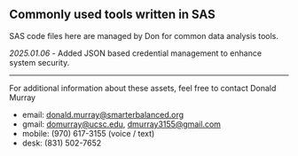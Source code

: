 ## Commonly used tools written in SAS

SAS code files here are managed by Don for common data analysis tools.

_2025.01.06_ - Added JSON based credential management to enhance system security.

---

For additional information about these assets, feel free to contact Donald Murray
- email: donald.murray@smarterbalanced.org
- gmail: domurray@ucsc.edu, dmurray3155@gmail.com
- mobile: (970) 617-3155 (voice / text)
- desk: (831) 502-7652